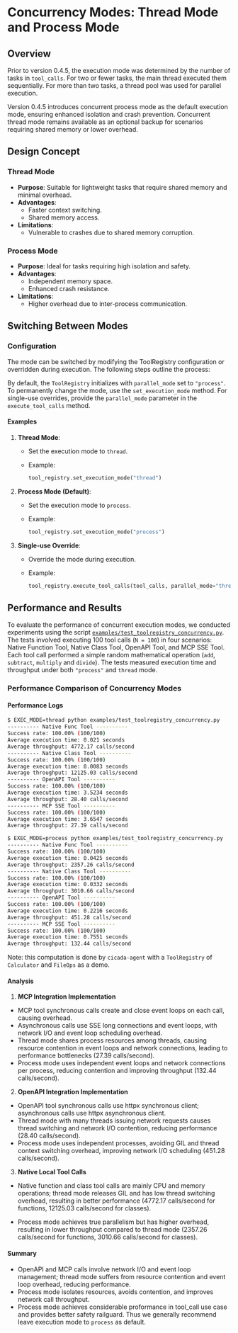 # Concurrency Modes: Thread Mode and Process Mode

## Overview

Prior to version 0.4.5, the execution mode was determined by the number of tasks in `tool_calls`. For two or fewer tasks, the main thread executed them sequentially. For more than two tasks, a thread pool was used for parallel execution.

Version 0.4.5 introduces concurrent process mode as the default execution mode, ensuring enhanced isolation and crash prevention. Concurrent thread mode remains available as an optional backup for scenarios requiring shared memory or lower overhead.

## Design Concept

### Thread Mode

- **Purpose**: Suitable for lightweight tasks that require shared memory and minimal overhead.
- **Advantages**:
  - Faster context switching.
  - Shared memory access.
- **Limitations**:
  - Vulnerable to crashes due to shared memory corruption.

### Process Mode

- **Purpose**: Ideal for tasks requiring high isolation and safety.
- **Advantages**:
  - Independent memory space.
  - Enhanced crash resistance.
- **Limitations**:
  - Higher overhead due to inter-process communication.

## Switching Between Modes

### Configuration

The mode can be switched by modifying the ToolRegistry configuration or overridden during execution. The following steps outline the process:

By default, the `ToolRegistry` initializes with `parallel_mode` set to `"process"`. To permanently change the mode, use the `set_execution_mode` method. For single-use overrides, provide the `parallel_mode` parameter in the `execute_tool_calls` method.

#### Examples

1. **Thread Mode**:

   - Set the execution mode to `thread`.
   - Example:

     ```python
     tool_registry.set_execution_mode("thread")
     ```

2. **Process Mode (Default)**:

   - Set the execution mode to `process`.
   - Example:

     ```python
     tool_registry.set_execution_mode("process")
     ```

3. **Single-use Override**:

   - Override the mode during execution.
   - Example:

     ```python
     tool_registry.execute_tool_calls(tool_calls, parallel_mode="thread")
     ```

## Performance and Results

To evaluate the performance of concurrent execution modes, we conducted experiments using the script [`examples/test_toolregistry_concurrency.py`](https://github.com/Oaklight/ToolRegistry/blob/concurrent%2Bdill/examples/test_toolregistry_concurrency.py). The tests involved executing 100 tool calls (`N = 100`) in four scenarios: Native Function Tool, Native Class Tool, OpenAPI Tool, and MCP SSE Tool. Each tool call performed a simple random mathematical operation (`add`, `subtract`, `multiply` and `divide`). The tests measured execution time and throughput under both `"process"` and `thread` mode.

### Performance Comparison of Concurrency Modes

#### Performance Logs

```bash
$ EXEC_MODE=thread python examples/test_toolregistry_concurrency.py
---------- Native Func Tool ----------
Success rate: 100.00% (100/100)
Average execution time: 0.021 seconds
Average throughput: 4772.17 calls/second
---------- Native Class Tool ----------
Success rate: 100.00% (100/100)
Average execution time: 0.0083 seconds
Average throughput: 12125.03 calls/second
---------- OpenAPI Tool ----------
Success rate: 100.00% (100/100)
Average execution time: 3.5234 seconds
Average throughput: 28.40 calls/second
---------- MCP SSE Tool ----------
Success rate: 100.00% (100/100)
Average execution time: 3.6547 seconds
Average throughput: 27.39 calls/second

$ EXEC_MODE=process python examples/test_toolregistry_concurrency.py
---------- Native Func Tool ----------
Success rate: 100.00% (100/100)
Average execution time: 0.0425 seconds
Average throughput: 2357.26 calls/second
---------- Native Class Tool ----------
Success rate: 100.00% (100/100)
Average execution time: 0.0332 seconds
Average throughput: 3010.66 calls/second
---------- OpenAPI Tool ----------
Success rate: 100.00% (100/100)
Average execution time: 0.2216 seconds
Average throughput: 451.28 calls/second
---------- MCP SSE Tool ----------
Success rate: 100.00% (100/100)
Average execution time: 0.7551 seconds
Average throughput: 132.44 calls/second
```

Note: this computation is done by `cicada-agent` with a `ToolRegistry` of `Calculator` and `FileOps` as a demo.

#### Analysis

1. **MCP Integration Implementation**

- MCP tool synchronous calls create and close event loops on each call, causing overhead.
- Asynchronous calls use SSE long connections and event loops, with network I/O and event loop scheduling overhead.
- Thread mode shares process resources among threads, causing resource contention in event loops and network connections, leading to performance bottlenecks (27.39 calls/second).
- Process mode uses independent event loops and network connections per process, reducing contention and improving throughput (132.44 calls/second).

2. **OpenAPI Integration Implementation**

- OpenAPI tool synchronous calls use httpx synchronous client; asynchronous calls use httpx asynchronous client.
- Thread mode with many threads issuing network requests causes thread switching and network I/O contention, reducing performance (28.40 calls/second).
- Process mode uses independent processes, avoiding GIL and thread context switching overhead, improving network I/O scheduling (451.28 calls/second).

3. **Native Local Tool Calls**

- Native function and class tool calls are mainly CPU and memory operations; thread mode releases GIL and has low thread switching overhead, resulting in better performance (4772.17 calls/second for functions, 12125.03 calls/second for classes).
<!-- - Class tools show higher throughput due to more efficient method binding and reduced per-call overhead -->
- Process mode achieves true parallelism but has higher overhead, resulting in lower throughput compared to thread mode (2357.26 calls/second for functions, 3010.66 calls/second for classes).

#### Summary

- OpenAPI and MCP calls involve network I/O and event loop management; thread mode suffers from resource contention and event loop overhead, reducing performance.
- Process mode isolates resources, avoids contention, and improves network call throughput.
- Process mode achieves considerable proformance in tool_call use case and provides better safety railguard. Thus we generally recommend leave execution mode to `process` as default.
